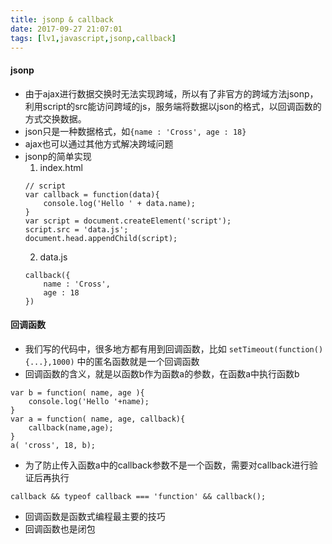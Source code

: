 ```yaml
---
title: jsonp & callback
date: 2017-09-27 21:07:01
tags: [lv1,javascript,jsonp,callback]
---
```

#### jsonp
* 由于ajax进行数据交换时无法实现跨域，所以有了非官方的跨域方法jsonp，利用script的src能访问跨域的js，服务端将数据以json的格式，以回调函数的方式交换数据。
* json只是一种数据格式，如`{name : 'Cross', age : 18}`
* ajax也可以通过其他方式解决跨域问题
* jsonp的简单实现
	1. index.html
	```
	// script
	var callback = function(data){
		console.log('Hello ' + data.name); 
	}
	var script = document.createElement('script');
	script.src = 'data.js';
	document.head.appendChild(script);
	```
	2. data.js
	```
	callback({
		name : 'Cross',
		age : 18
	})
	```

#### 回调函数
* 我们写的代码中，很多地方都有用到回调函数，比如 `setTimeout(function(){...},1000)` 中的匿名函数就是一个回调函数
* 回调函数的含义，就是以函数b作为函数a的参数，在函数a中执行函数b
```
var b = function( name, age ){
	console.log('Hello '+name);
}
var a = function( name, age, callback){
	callback(name,age);
}
a( 'cross', 18, b);
```
* 为了防止传入函数a中的callback参数不是一个函数，需要对callback进行验证后再执行
```
callback && typeof callback === 'function' && callback();
```
* 回调函数是函数式编程最主要的技巧
* 回调函数也是闭包


